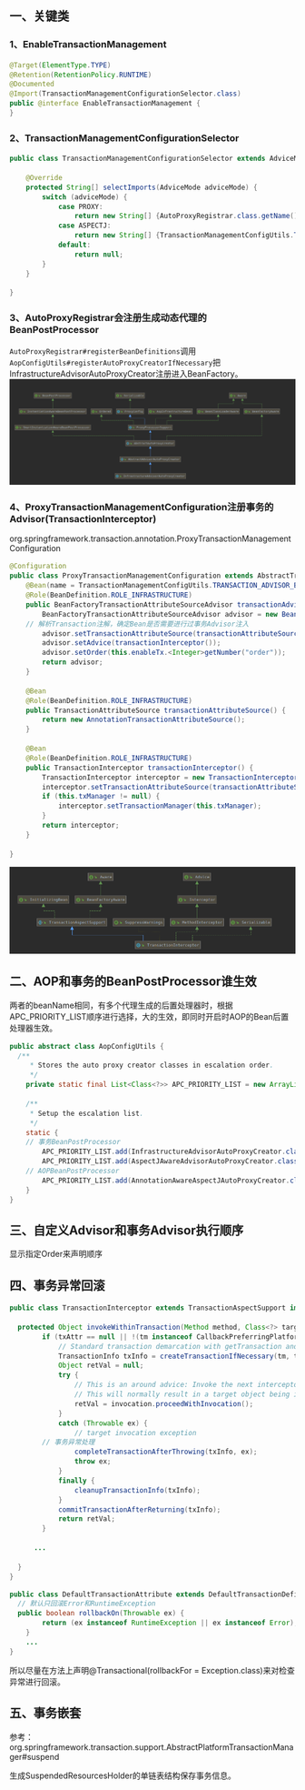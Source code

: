 <!-- date: 2021.01.15 00:24 -->
## 一、关键类

### 1、EnableTransactionManagement

```java
@Target(ElementType.TYPE)
@Retention(RetentionPolicy.RUNTIME)
@Documented
@Import(TransactionManagementConfigurationSelector.class)
public @interface EnableTransactionManagement {
}
```

### 2、TransactionManagementConfigurationSelector

```java
public class TransactionManagementConfigurationSelector extends AdviceModeImportSelector<EnableTransactionManagement> {

    @Override
    protected String[] selectImports(AdviceMode adviceMode) {
        switch (adviceMode) {
            case PROXY:
                return new String[] {AutoProxyRegistrar.class.getName(), ProxyTransactionManagementConfiguration.class.getName()};
            case ASPECTJ:
                return new String[] {TransactionManagementConfigUtils.TRANSACTION_ASPECT_CONFIGURATION_CLASS_NAME};
            default:
                return null;
        }
    }

}
```

### 3、AutoProxyRegistrar会注册生成动态代理的BeanPostProcessor

`AutoProxyRegistrar#registerBeanDefinitions`调用`AopConfigUtils#registerAutoProxyCreatorIfNecessary`把InfrastructureAdvisorAutoProxyCreator注册进入BeanFactory。
<img src="pic/1240-20210115015536824.png" title="" alt="InfrastructureAdvisorAutoProxyCreator类结构图" data-align="center">

### 4、ProxyTransactionManagementConfiguration注册事务的Advisor(TransactionInterceptor)

org.springframework.transaction.annotation.ProxyTransactionManagementConfiguration

```java
@Configuration
public class ProxyTransactionManagementConfiguration extends AbstractTransactionManagementConfiguration {
    @Bean(name = TransactionManagementConfigUtils.TRANSACTION_ADVISOR_BEAN_NAME)
    @Role(BeanDefinition.ROLE_INFRASTRUCTURE)
    public BeanFactoryTransactionAttributeSourceAdvisor transactionAdvisor() {
        BeanFactoryTransactionAttributeSourceAdvisor advisor = new BeanFactoryTransactionAttributeSourceAdvisor();
    // 解析Transaction注解，确定Bean是否需要进行过事务Advisor注入
        advisor.setTransactionAttributeSource(transactionAttributeSource());
        advisor.setAdvice(transactionInterceptor());
        advisor.setOrder(this.enableTx.<Integer>getNumber("order"));
        return advisor;
    }

    @Bean
    @Role(BeanDefinition.ROLE_INFRASTRUCTURE)
    public TransactionAttributeSource transactionAttributeSource() {
        return new AnnotationTransactionAttributeSource();
    }

    @Bean
    @Role(BeanDefinition.ROLE_INFRASTRUCTURE)
    public TransactionInterceptor transactionInterceptor() {
        TransactionInterceptor interceptor = new TransactionInterceptor();
        interceptor.setTransactionAttributeSource(transactionAttributeSource());
        if (this.txManager != null) {
            interceptor.setTransactionManager(this.txManager);
        }
        return interceptor;
    }

}
```

![TransactionInterceptor类结构图](pic/1240-20210115015536798.png)

## 二、AOP和事务的BeanPostProcessor谁生效

两者的beanName相同，有多个代理生成的后置处理器时，根据APC_PRIORITY_LIST顺序进行选择，大的生效，即同时开启时AOP的Bean后置处理器生效。

```java
public abstract class AopConfigUtils {
  /**
     * Stores the auto proxy creator classes in escalation order.
     */
    private static final List<Class<?>> APC_PRIORITY_LIST = new ArrayList<Class<?>>();

    /**
     * Setup the escalation list.
     */
    static {
    // 事务BeanPostProcessor
        APC_PRIORITY_LIST.add(InfrastructureAdvisorAutoProxyCreator.class);
        APC_PRIORITY_LIST.add(AspectJAwareAdvisorAutoProxyCreator.class);
    // AOPBeanPostProcessor
        APC_PRIORITY_LIST.add(AnnotationAwareAspectJAutoProxyCreator.class);
    }
}
```

## 三、自定义Advisor和事务Advisor执行顺序

显示指定Order来声明顺序

## 四、事务异常回滚

```java
public class TransactionInterceptor extends TransactionAspectSupport implements MethodInterceptor, Serializable {

  protected Object invokeWithinTransaction(Method method, Class<?> targetClass, final InvocationCallback invocation) throws Throwable {
        if (txAttr == null || !(tm instanceof CallbackPreferringPlatformTransactionManager)) {
            // Standard transaction demarcation with getTransaction and commit/rollback calls.
            TransactionInfo txInfo = createTransactionIfNecessary(tm, txAttr, joinpointIdentification);
            Object retVal = null;
            try {
                // This is an around advice: Invoke the next interceptor in the chain.
                // This will normally result in a target object being invoked.
                retVal = invocation.proceedWithInvocation();
            }
            catch (Throwable ex) {
                // target invocation exception
        // 事务异常处理
                completeTransactionAfterThrowing(txInfo, ex);
                throw ex;
            }
            finally {
                cleanupTransactionInfo(txInfo);
            }
            commitTransactionAfterReturning(txInfo);
            return retVal;
        }

      ...

  }
}
```

```java
public class DefaultTransactionAttribute extends DefaultTransactionDefinition implements TransactionAttribute {
  // 默认只回滚Error和RuntimeException
  public boolean rollbackOn(Throwable ex) {
        return (ex instanceof RuntimeException || ex instanceof Error);
    }
    ... 
}
```

所以尽量在方法上声明@Transactional(rollbackFor = Exception.class)来对检查异常进行回滚。

## 五、事务嵌套

参考：org.springframework.transaction.support.AbstractPlatformTransactionManager#suspend

生成SuspendedResourcesHolder的单链表结构保存事务信息。